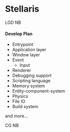 # Stellaris
LGD NB

#### Develop Plan

- Entrypoint
- Application layer
- Window layer
- Event
    - Input
- Renderer
- Debugging support
- Scripting language
- Memory system
- Entity-component-system
- Physics
- File IO
- Build system

and more...

CG NB